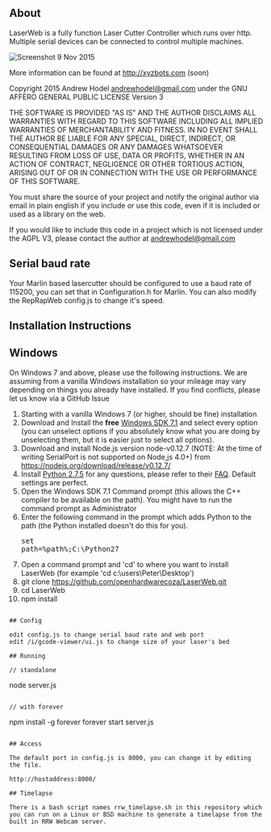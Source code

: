## About

LaserWeb is a fully function Laser Cutter Controller which runs over http.  Multiple serial devices can be connected to control multiple machines.

![Screenshot 9 Nov 2015](https://raw.githubusercontent.com/openhardwarecoza/LaserWeb/master/laserweb.PNG)

More information can be found at http://xyzbots.com (soon)

Copyright 2015 Andrew Hodel andrewhodel@gmail.com  under the GNU AFFERO GENERAL PUBLIC LICENSE Version 3

THE SOFTWARE IS PROVIDED "AS IS" AND THE AUTHOR DISCLAIMS ALL WARRANTIES
WITH REGARD TO THIS SOFTWARE INCLUDING ALL IMPLIED WARRANTIES OF
MERCHANTABILITY AND FITNESS. IN NO EVENT SHALL THE AUTHOR BE LIABLE FOR
ANY SPECIAL, DIRECT, INDIRECT, OR CONSEQUENTIAL DAMAGES OR ANY DAMAGES
WHATSOEVER RESULTING FROM LOSS OF USE, DATA OR PROFITS, WHETHER IN AN
ACTION OF CONTRACT, NEGLIGENCE OR OTHER TORTIOUS ACTION, ARISING OUT OF
OR IN CONNECTION WITH THE USE OR PERFORMANCE OF THIS SOFTWARE.

You must share the source of your project and notify the original author via email in plain english if you include or use this code, even if it is included or used as a library on the web.

If you would like to include this code in a project which is not licensed under the AGPL V3, please contact the author at andrewhodel@gmail.com


## Serial baud rate

Your Marlin based lasercutter should be configured to use a baud rate of 115200, you can set that in Configuration.h for Marlin.  You can also modify the RepRapWeb config.js to change it's speed.


## Installation Instructions


## Windows

On Windows 7 and above, please use the following instructions. We are assuming from a vanilla Windows installation so your mileage may vary depending on things you already have installed. If you find conflicts, please let us know via a GitHub Issue

1. Starting with a vanilla Windows 7 (or higher, should be fine) installation
2. Download and Install the **free** [Windows SDK 7.1](http://www.microsoft.com/en-us/download/details.aspx?id=8279) and select every option (you can unselect options if you absolutely know what you are doing by unselecting them, but it is easier just to select all options).
3. Download and install Node.js version node-v0.12.7 (NOTE:  At the time of writing SerialPort is not supported on Node,js 4.0+) from https://nodejs.org/download/release/v0.12.7/
4. Install [Python 2.7.5](http://www.python.org/download/releases/2.7.5/) for any questions, please refer to their [FAQ](http://docs.python.org/2/faq/windows.html). Default settings are perfect.
5. Open the Windows SDK 7.1 Command prompt (this allows the C++ compiler to be available on the path). You might have to run the command prompt as Administrator
6. Enter the following command in the prompt which adds Python to the path (the Python installed doesn't do this for you).<pre>set path=%path%;C:\Python27</pre>
7. Open a command prompt and 'cd' to where you want to install LaserWeb (for example 'cd c:\users\Peter\Desktop')
8.  git clone https://github.com/openhardwarecoza/LaserWeb.git
9.  cd LaserWeb
10.  npm install
```

## Config

edit config.js to change serial baud rate and web port
edit /i/gcode-viewer/ui.js to change size of your laser's bed

## Running

// standalone
```
node server.js
```

// with forever
```
npm install -g forever
forever start server.js
```

## Access

The default port in config.js is 8000, you can change it by editing the file.

http://hostaddress:8000/

## Timelapse

There is a bash script names rrw_timelapse.sh in this repository which you can run on a Linux or BSD machine to generate a timelapse from the built in RRW Webcam server.
